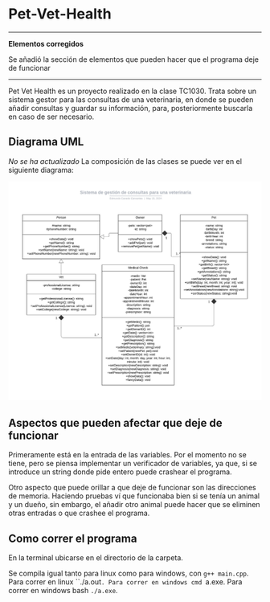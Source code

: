 # Pet-Vet-Health

---

**Elementos corregidos**

Se añadió la sección de elementos que pueden hacer que el programa deje de funcionar

---
 
Pet Vet Health es un proyecto realizado en la clase TC1030. Trata sobre un sistema gestor para las consultas de una veterinaria, en donde se pueden añadir consultas y guardar su información, para, posteriormente buscarla en caso de ser necesario.

## Diagrama UML
*No se ha actualizado*
La composición de las clases se puede ver en el siguiente diagrama:

![](UML.jpeg)

## Aspectos que pueden afectar que deje de funcionar
Primeramente está en la entrada de las variables. Por el momento no se tiene, pero se piensa implementar un verificador de variables, ya que, si se introduce un string donde pide entero puede crashear el programa.

Otro aspecto que puede orillar a que deje de funcionar son las direcciones de memoria. Haciendo pruebas ví que funcionaba bien si se tenía un animal y un dueño, sin embargo, el añadir otro animal puede hacer que se eliminen otras entradas o que crashee el programa.

## Como correr el programa

En la terminal ubicarse en el directorio de la carpeta.

Se compila igual tanto para linux como para windows, con `g++ main.cpp`.
Para correr en linux ``./a.out`.
Para correr en windows cmd `a.exe.
Para correr en windows bash `./a.exe`.